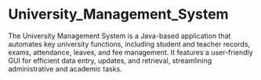 # University_Management_System
The University Management System is a Java-based application that automates key university functions, including student and teacher records, exams, attendance, leaves, and fee management. It features a user-friendly GUI for efficient data entry, updates, and retrieval, streamlining administrative and academic tasks.
